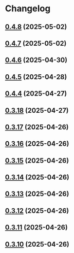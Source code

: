 # Changelog

## [0.4.8](https://github.com/DanielHabenicht/OSHome/compare/v0.4.7...oshome-evdev-v0.4.8) (2025-05-02)

## [0.4.7](https://github.com/DanielHabenicht/OSHome/compare/v0.4.6...oshome-evdev-v0.4.7) (2025-05-02)

## [0.4.6](https://github.com/DanielHabenicht/OSHome/compare/v0.4.5...oshome-evdev-v0.4.6) (2025-04-30)

## [0.4.5](https://github.com/DanielHabenicht/OSHome/compare/v0.4.4...oshome-evdev-v0.4.5) (2025-04-28)

## [0.4.4](https://github.com/DanielHabenicht/OSHome/compare/v0.3.18...oshome-evdev-v0.4.4) (2025-04-27)

## [0.3.18](https://github.com/DanielHabenicht/OSHome/compare/v0.3.17...oshome-evdev-v0.3.18) (2025-04-27)

## [0.3.17](https://github.com/DanielHabenicht/OSHome/compare/v0.3.16...oshome-evdev-v0.3.17) (2025-04-26)

## [0.3.16](https://github.com/DanielHabenicht/OSHome/compare/v0.3.15...oshome-evdev-v0.3.16) (2025-04-26)

## [0.3.15](https://github.com/DanielHabenicht/OSHome/compare/v0.3.14...oshome-evdev-v0.3.15) (2025-04-26)

## [0.3.14](https://github.com/DanielHabenicht/OSHome/compare/v0.3.13...oshome-evdev-v0.3.14) (2025-04-26)

## [0.3.13](https://github.com/DanielHabenicht/OSHome/compare/v0.3.12...oshome-evdev-v0.3.13) (2025-04-26)

## [0.3.12](https://github.com/DanielHabenicht/OSHome/compare/v0.3.11...oshome-evdev-v0.3.12) (2025-04-26)

## [0.3.11](https://github.com/DanielHabenicht/OSHome/compare/v0.3.10...oshome-evdev-v0.3.11) (2025-04-26)

## [0.3.10](https://github.com/DanielHabenicht/OSHome/compare/v0.3.10...oshome-evdev-v0.3.10) (2025-04-26)

